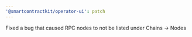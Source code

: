 ```yaml
---
'@smartcontractkit/operator-ui': patch
---
```


Fixed a bug that caused RPC nodes to not be listed under Chains -> Nodes
